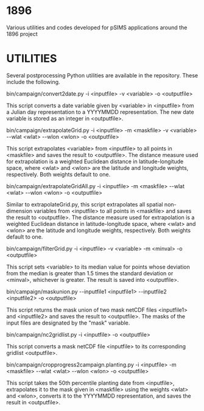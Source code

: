 # 1896
Various utilities and codes developed for pSIMS applications around the 1896 project

UTILITIES
=========

Several postprocessing Python utilities are available in the repository. These include the following.

   bin/campaign/convert2date.py -i \<inputfile\> -v \<variable\> -o \<outputfile\>

This script converts a date variable given by \<variable\> in \<inputfile\> from a Julian day representation to a YYYYMMDD representation. The new date variable is stored as an integer in \<outputfile\>.

   bin/campaign/extrapolateGrid.py -i \<inputfile\> -m \<maskfile\> -v \<variable\> --wlat \<wlat\> --wlon \<wlon\> -o \<outputfile\>

This script extrapolates \<variable\> from \<inputfile\> to all points in \<maskfile\> and saves the result to \<outputfile\>. The distance measure used for extrapolation is a weighted Euclidean distance in latitude-longitude space, where \<wlat\> and \<wlon\> are the latitude and longitude weights, respectively. Both weights default to one.

   bin/campaign/extrapolateGridAll.py -i \<inputfile\> -m \<maskfile\> --wlat \<wlat\> --wlon \<wlon\> -o \<outputfile\>

Similar to extrapolateGrid.py, this script extrapolates all spatial non-dimension variables from \<inputfile\> to all points in \<maskfile\> and saves the result to \<outputfile\>. The distance measure used for extrapolation is a weighted Euclidean distance in latitude-longitude space, where \<wlat\> and \<wlon\> are the latitude and longitude weights, respectively. Both weights default to one.

   bin/campaign/filterGrid.py -i \<inputfile\> -v \<variable\> -m \<minval\> -o \<outputfile\>

This script sets \<variable\> to its median value for points whose deviation from the median is greater than 1.5 times the standard deviation or \<minval\>, whichever is greater. The result is saved into \<outputfile\>.

   bin/campaign/maskunion.py --inputfile1 \<inputfile1\> --inputfile2 \<inputfile2\> -o \<outputfile\>

This script returns the mask union of two mask netCDF files \<inputfile1\> and \<inputfile2\> and saves the result to \<outputfile\>. The masks of the input files are designated by the "mask" variable.

   bin/campaign/nc2gridlist.py -i \<inputfile\> -o \<outputfile\>

This script converts a mask netCDF file \<inputfile\> to its corresponding gridlist \<outputfile\>.

   bin/campaign/cropprogress2campaign.planting.py -i \<inputfile\> -m \<maskfile\> --wlat \<wlat\> --wlon \<wlon\> -o \<outputfile\>

This script takes the 50th percentile planting date from \<inputfile\>, extrapolates it to the mask given in \<maskfile\> using the weights \<wlat\> and \<wlon\>, converts it to the YYYYMMDD representation, and saves the result in \<outputfile\>.
